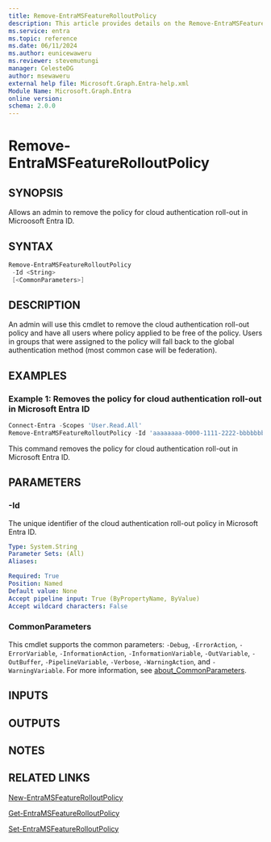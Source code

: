```yaml
---
title: Remove-EntraMSFeatureRolloutPolicy
description: This article provides details on the Remove-EntraMSFeatureRolloutPolicy command.
ms.service: entra
ms.topic: reference
ms.date: 06/11/2024
ms.author: eunicewaweru
ms.reviewer: stevemutungi
manager: CelesteDG
author: msewaweru
external help file: Microsoft.Graph.Entra-help.xml
Module Name: Microsoft.Graph.Entra
online version:
schema: 2.0.0
---
```


# Remove-EntraMSFeatureRolloutPolicy

## SYNOPSIS

Allows an admin to remove the policy for cloud authentication roll-out in Microosoft Entra ID.

## SYNTAX

```powershell
Remove-EntraMSFeatureRolloutPolicy 
 -Id <String> 
 [<CommonParameters>]
```

## DESCRIPTION

An admin will use this cmdlet to remove the cloud authentication roll-out policy and have all users where policy applied to be free of the policy.
Users in groups that were assigned to the policy will fall back to the global authentication method (most common case will be federation).

## EXAMPLES

### Example 1: Removes the policy for cloud authentication roll-out in Microsoft Entra ID

```powershell
Connect-Entra -Scopes 'User.Read.All'
Remove-EntraMSFeatureRolloutPolicy -Id 'aaaaaaaa-0000-1111-2222-bbbbbbbbbbbb' 
```

This command removes the policy for cloud authentication roll-out in Microsoft Entra ID.

## PARAMETERS

### -Id

The unique identifier of the cloud authentication roll-out policy in Microsoft Entra ID.

```yaml
Type: System.String
Parameter Sets: (All)
Aliases:

Required: True
Position: Named
Default value: None
Accept pipeline input: True (ByPropertyName, ByValue)
Accept wildcard characters: False
```

### CommonParameters

This cmdlet supports the common parameters: `-Debug`, `-ErrorAction`, `-ErrorVariable`, `-InformationAction`, `-InformationVariable`, `-OutVariable`, `-OutBuffer`, `-PipelineVariable`, `-Verbose`, `-WarningAction`, and `-WarningVariable`. For more information, see [about_CommonParameters](https://go.microsoft.com/fwlink/?LinkID=113216).

## INPUTS

## OUTPUTS

## NOTES

## RELATED LINKS

[New-EntraMSFeatureRolloutPolicy](New-EntraMSFeatureRolloutPolicy.md)

[Get-EntraMSFeatureRolloutPolicy](Get-EntraMSFeatureRolloutPolicy.md)

[Set-EntraMSFeatureRolloutPolicy](Set-EntraMSFeatureRolloutPolicy.md)
